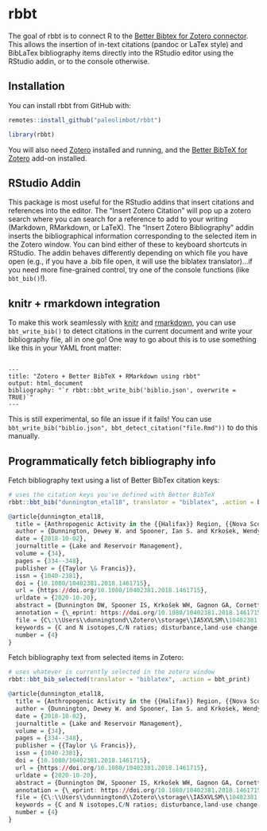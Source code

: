 
<!-- README.md is generated from README.Rmd. Please edit that file -->

# rbbt

The goal of rbbt is to connect R to the [Better Bibtex for Zotero
connector](https://retorque.re/zotero-better-bibtex/). This allows the
insertion of in-text citations (pandoc or LaTex style) and BibLaTex
bibliography items directly into the RStudio editor using the RStudio
addin, or to the console otherwise.

## Installation

You can install rbbt from GitHub with:

``` r
remotes::install_github("paleolimbot/rbbt")
```

``` r
library(rbbt)
```

You will also need [Zotero](https://www.zotero.org/) installed and
running, and the [Better BibTeX for
Zotero](https://retorque.re/zotero-better-bibtex/installation/) add-on
installed.

## RStudio Addin

This package is most useful for the RStudio addins that insert citations
and references into the editor. The “Insert Zotero Citation” will pop up
a zotero search where you can search for a reference to add to your
writing (Markdown, RMarkdown, or LaTeX). The “Insert Zotero
Bibliography” addin inserts the bibliographical information
corresponding to the selected item in the Zotero window. You can bind
either of these to keyboard shortcuts in RStudio. The addin behaves
differently depending on which file you have open (e.g., if you have a
.bib file open, it will use the biblatex translator)…if you need more
fine-grained control, try one of the console functions (like
`bbt_bib()`\!).

## knitr + rmarkdown integration

To make this work seamlessly with [knitr](https://yihui.org/knitr/) and
[rmarkdown](https://rmarkdown.rstudio.com/), you can use
`bbt_write_bib()` to detect citations in the current document and write
your bibliography file, all in one go\! One way to go about this is to
use something like this in your YAML front matter:

``` 

---
title: "Zotero + Better BibTeX + RMarkdown using rbbt"
output: html_document
bibliography: "`r rbbt::bbt_write_bib('biblio.json', overwrite = TRUE)`"
---
```

This is still experimental, so file an issue if it fails\! You can use
`bbt_write_bib("biblio.json", bbt_detect_citation("file.Rmd"))` to do
this manually.

## Programmatically fetch bibliography info

Fetch bibliography text using a list of Better BibTex citation keys:

``` r
# uses the citation keys you've defined with Better BibTeX
rbbt::bbt_bib("dunnington_etal18", translator = "biblatex", .action = bbt_print)

@article{dunnington_etal18,
  title = {Anthropogenic Activity in the {{Halifax}} Region, {{Nova Scotia}}, {{Canada}}, as Recorded by Bulk Geochemistry of Lake Sediments},
  author = {Dunnington, Dewey W. and Spooner, Ian S. and Krkošek, Wendy H. and Gagnon, Graham A. and Cornett, R. Jack and Kurek, Joshua and White, Chris E. and Misiuk, Ben and Tymstra, Drake},
  date = {2018-10-02},
  journaltitle = {Lake and Reservoir Management},
  volume = {34},
  pages = {334--348},
  publisher = {{Taylor \& Francis}},
  issn = {1040-2381},
  doi = {10.1080/10402381.2018.1461715},
  url = {https://doi.org/10.1080/10402381.2018.1461715},
  urldate = {2020-10-20},
  abstract = {Dunnington DW, Spooner IS, Krkošek WH, Gagnon GA, Cornett RJ, Kurek J, White CE, Misiuk B, Tymstra D. 2018. Anthropogenic activity in the Halifax region, Nova Scotia, Canada, as recorded by bulk geochemistry of lake sediments. Lake Reserv Manage. 34:334–348.Separating the timing and effects of multiple watershed disturbances is critical to a comprehensive understanding of lakes, which is required to effectively manage lacustrine systems that may be experiencing adverse water quality changes. Advances in X-ray fluorescence (XRF) technology has led to the availability of high-resolution, high-quality bulk geochemical data for aquatic sediments, which in combination with carbon, nitrogen, d13C, and d15N have the potential to identify watershed-scale disturbance in lake sediment cores. We integrated documented anthropogenic disturbances and changes in bulk geochemical parameters at 8 lakes within the Halifax Regional Municipality (HRM), Nova Scotia, Canada, 6 of which serve as drinking water sources. These data reflect more than 2 centuries of anthropogenic disturbance in the HRM that included deforestation, urbanization and related development, and water-level change. Deforestation activity was documented at Lake Major and Pockwock Lake by large increases in Ti, Zr, K, and Rb (50–300\%), and moderate increases in C/N ({$>$}10\%). Urbanization was resolved at Lake Fletcher, Lake Lemont, and First Lake by increases in Ti, Zr, K, and Rb (10–300\%), decreases in C/N ({$>$}10\%), and increases in d15N ({$>$}2.0‰). These data broadly agree with previous paleolimnological bioproxy data, in some cases identifying disturbances that were not previously identified. Collectively these data suggest that bulk geochemical parameters and lake sediment archives are a useful method for lake managers to identify causal mechanisms for possible water quality changes resulting from watershed-scale disturbance.},
  annotation = {\_eprint: https://doi.org/10.1080/10402381.2018.1461715},
  file = {C\:\\Users\\dunningtond\\Zotero\\storage\\IA5XVLSM\\10402381.2018.html},
  keywords = {C and N isotopes,C/N ratios; disturbance,land-use change,Nova Scotia,paleolimnology,X-ray fluorescence},
  number = {4}
}
```

Fetch bibliography text from selected items in Zotero:

``` r
# uses whatever is currently selected in the zotero window
rbbt::bbt_bib_selected(translator = "biblatex", .action = bbt_print)

@article{dunnington_etal18,
  title = {Anthropogenic Activity in the {{Halifax}} Region, {{Nova Scotia}}, {{Canada}}, as Recorded by Bulk Geochemistry of Lake Sediments},
  author = {Dunnington, Dewey W. and Spooner, Ian S. and Krkošek, Wendy H. and Gagnon, Graham A. and Cornett, R. Jack and Kurek, Joshua and White, Chris E. and Misiuk, Ben and Tymstra, Drake},
  date = {2018-10-02},
  journaltitle = {Lake and Reservoir Management},
  volume = {34},
  pages = {334--348},
  publisher = {{Taylor \& Francis}},
  issn = {1040-2381},
  doi = {10.1080/10402381.2018.1461715},
  url = {https://doi.org/10.1080/10402381.2018.1461715},
  urldate = {2020-10-20},
  abstract = {Dunnington DW, Spooner IS, Krkošek WH, Gagnon GA, Cornett RJ, Kurek J, White CE, Misiuk B, Tymstra D. 2018. Anthropogenic activity in the Halifax region, Nova Scotia, Canada, as recorded by bulk geochemistry of lake sediments. Lake Reserv Manage. 34:334–348.Separating the timing and effects of multiple watershed disturbances is critical to a comprehensive understanding of lakes, which is required to effectively manage lacustrine systems that may be experiencing adverse water quality changes. Advances in X-ray fluorescence (XRF) technology has led to the availability of high-resolution, high-quality bulk geochemical data for aquatic sediments, which in combination with carbon, nitrogen, d13C, and d15N have the potential to identify watershed-scale disturbance in lake sediment cores. We integrated documented anthropogenic disturbances and changes in bulk geochemical parameters at 8 lakes within the Halifax Regional Municipality (HRM), Nova Scotia, Canada, 6 of which serve as drinking water sources. These data reflect more than 2 centuries of anthropogenic disturbance in the HRM that included deforestation, urbanization and related development, and water-level change. Deforestation activity was documented at Lake Major and Pockwock Lake by large increases in Ti, Zr, K, and Rb (50–300\%), and moderate increases in C/N ({$>$}10\%). Urbanization was resolved at Lake Fletcher, Lake Lemont, and First Lake by increases in Ti, Zr, K, and Rb (10–300\%), decreases in C/N ({$>$}10\%), and increases in d15N ({$>$}2.0‰). These data broadly agree with previous paleolimnological bioproxy data, in some cases identifying disturbances that were not previously identified. Collectively these data suggest that bulk geochemical parameters and lake sediment archives are a useful method for lake managers to identify causal mechanisms for possible water quality changes resulting from watershed-scale disturbance.},
  annotation = {\_eprint: https://doi.org/10.1080/10402381.2018.1461715},
  file = {C\:\\Users\\dunningtond\\Zotero\\storage\\IA5XVLSM\\10402381.2018.html},
  keywords = {C and N isotopes,C/N ratios; disturbance,land-use change,Nova Scotia,paleolimnology,X-ray fluorescence},
  number = {4}
}
```
